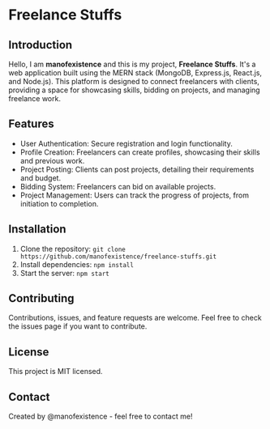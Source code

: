 # Freelance Stuffs

## Introduction

Hello, I am **manofexistence** and this is my project, **Freelance Stuffs**. It's a web application built using the MERN stack (MongoDB, Express.js, React.js, and Node.js). This platform is designed to connect freelancers with clients, providing a space for showcasing skills, bidding on projects, and managing freelance work.

## Features

- User Authentication: Secure registration and login functionality.
- Profile Creation: Freelancers can create profiles, showcasing their skills and previous work.
- Project Posting: Clients can post projects, detailing their requirements and budget.
- Bidding System: Freelancers can bid on available projects.
- Project Management: Users can track the progress of projects, from initiation to completion.

## Installation

1. Clone the repository: `git clone https://github.com/manofexistence/freelance-stuffs.git`
2. Install dependencies: `npm install`
3. Start the server: `npm start`

## Contributing

Contributions, issues, and feature requests are welcome. Feel free to check the issues page if you want to contribute.

## License

This project is MIT licensed.

## Contact

Created by @manofexistence - feel free to contact me!
